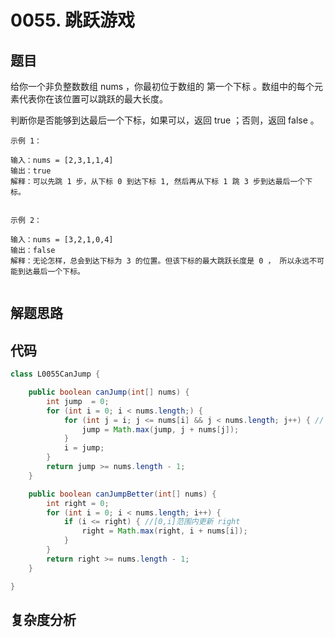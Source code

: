 # 0055. 跳跃游戏

## 题目
给你一个非负整数数组 nums ，你最初位于数组的 第一个下标 。数组中的每个元素代表你在该位置可以跳跃的最大长度。

判断你是否能够到达最后一个下标，如果可以，返回 true ；否则，返回 false 。



```
示例 1：

输入：nums = [2,3,1,1,4]
输出：true
解释：可以先跳 1 步，从下标 0 到达下标 1, 然后再从下标 1 跳 3 步到达最后一个下标。


示例 2：

输入：nums = [3,2,1,0,4]
输出：false
解释：无论怎样，总会到达下标为 3 的位置。但该下标的最大跳跃长度是 0 ， 所以永远不可能到达最后一个下标。


```

## 解题思路



## 代码
```java
class L0055CanJump {

    public boolean canJump(int[] nums) {
        int jump  = 0;
        for (int i = 0; i < nums.length;) {
            for (int j = i; j <= nums[i] && j < nums.length; j++) { // [i, nums[i]]范围内更新jump
                jump = Math.max(jump, j + nums[j]);
            }
            i = jump;
        }
        return jump >= nums.length - 1;
    }

    public boolean canJumpBetter(int[] nums) {
        int right = 0;
        for (int i = 0; i < nums.length; i++) {
            if (i <= right) { //[0,i]范围内更新 right
                right = Math.max(right, i + nums[i]);
            }
        }
        return right >= nums.length - 1;
    }

}
```

## 复杂度分析

